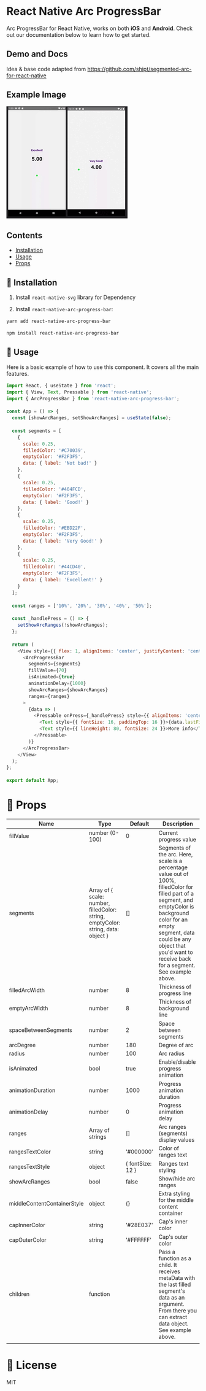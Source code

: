 # React Native Arc ProgressBar

Arc ProgressBar for React Native, works on both **iOS** and **Android**. 
Check out our documentation below to learn how to get started.

## Demo and Docs
  Idea & base code adapted from <a href="https://github.com/shipt/segmented-arc-for-react-native" target="_blank">https://github.com/shipt/segmented-arc-for-react-native</a>

## Example Image

![example](./arc-progressbar.gif)

## Contents

- [Installation](#-installation)
- [Usage](#-usage)
- [Props](#-props)

## 🚀 Installation

1. Install `react-native-svg` library for Dependency

2. Install `react-native-arc-progress-bar`:

```bash
yarn add react-native-arc-progress-bar
```

```bash
npm install react-native-arc-progress-bar
```

## 🎉 Usage

Here is a basic example of how to use this component. It covers all the main features.

```js
import React, { useState } from 'react';
import { View, Text, Pressable } from 'react-native';
import { ArcProgressBar } from 'react-native-arc-progress-bar';

const App = () => {
  const [showArcRanges, setShowArcRanges] = useState(false);

  const segments = [
    {
      scale: 0.25,
      filledColor: '#C70039',
      emptyColor: '#F2F3F5',
      data: { label: 'Not bad!' }
    },
    {
      scale: 0.25,
      filledColor: '#404FCD',
      emptyColor: '#F2F3F5',
      data: { label: 'Good!' }
    },
    {
      scale: 0.25,
      filledColor: '#EBD22F',
      emptyColor: '#F2F3F5',
      data: { label: 'Very Good!' }
    },
    {
      scale: 0.25,
      filledColor: '#44CD40',
      emptyColor: '#F2F3F5',
      data: { label: 'Excellent!' }
    }
  ];

  const ranges = ['10%', '20%', '30%', '40%', '50%'];

  const _handlePress = () => {
    setShowArcRanges(!showArcRanges);
  };

  return (
    <View style={{ flex: 1, alignItems: 'center', justifyContent: 'center' }}>
      <ArcProgressBar
        segments={segments}
        fillValue={70}
        isAnimated={true}
        animationDelay={1000}
        showArcRanges={showArcRanges}
        ranges={ranges}
      >
        {data => (
          <Pressable onPress={_handlePress} style={{ alignItems: 'center' }}>
            <Text style={{ fontSize: 16, paddingTop: 16 }}>{data.lastFilledSegment.data.label}</Text>
            <Text style={{ lineHeight: 80, fontSize: 24 }}>More info</Text>
          </Pressable>
        )}
      </ArcProgressBar>
    </View>
  );
};

export default App;
```


# 📖 Props

| Name                        | Type                                                                              | Default          | Description                                                                                                                                                                                                                                                       |
| --------------------------- | --------------------------------------------------------------------------------- | ---------------- | ----------------------------------------------------------------------------------------------------------------------------------------------------------------------------------------------------------------------------------------------------------------- |
| fillValue                   | number (0-100)                                                                    | 0                | Current progress value                                                                                                                                                                                                                                            |
| segments                    | Array of { scale: number, filledColor: string, emptyColor: string, data: object } | []               | Segments of the arc. Here, scale is a percentage value out of 100%, filledColor for filled part of a segment, and emptyColor is background color for an empty segment, data could be any object that you'd want to receive back for a segment. See example above. |
| filledArcWidth              | number                                                                            | 8                | Thickness of progress line                                                                                                                                                                                                                                        |
| emptyArcWidth               | number                                                                            | 8                | Thickness of background line                                                                                                                                                                                                                                      |
| spaceBetweenSegments        | number                                                                            | 2                | Space between segments                                                                                                                                                                                                                                            |
| arcDegree                   | number                                                                            | 180              | Degree of arc                                                                                                                                                                                                                                                     |
| radius                      | number                                                                            | 100              | Arc radius                                                                                                                                                                                                                                                        |
| isAnimated                  | bool                                                                              | true             | Enable/disable progress animation                                                                                                                                                                                                                                 |
| animationDuration           | number                                                                            | 1000             | Progress animation duration                                                                                                                                                                                                                                       |
| animationDelay              | number                                                                            | 0                | Progress animation delay                                                                                                                                                                                                                                          |
| ranges                      | Array of strings                                                                  | []               | Arc ranges (segments) display values                                                                                                                                                                                                                              |
| rangesTextColor             | string                                                                            | '#000000'        | Color of ranges text                                                                                                                                                                                                                                              |
| rangesTextStyle             | object                                                                            | { fontSize: 12 } | Ranges text styling                                                                                                                                                                                                                                               |
| showArcRanges               | bool                                                                              | false            | Show/hide arc ranges                                                                                                                                                                                                                                              |
| middleContentContainerStyle | object                                                                            | {}               | Extra styling for the middle content container                                                                                                                                                                                                                    |
| capInnerColor               | string                                                                            | '#28E037'        | Cap's inner color                                                                                                                                                                                                                                                 |
| capOuterColor               | string                                                                            | '#FFFFFF'        | Cap's outer color                                                                                                                                                                                                                                                 |
| children                    | function                                                                          |                  | Pass a function as a child. It receives metaData with the last filled segment's data as an argument. From there you can extract data object. See example above.                                                                                                   |
|                             |

# 📄 License

MIT

